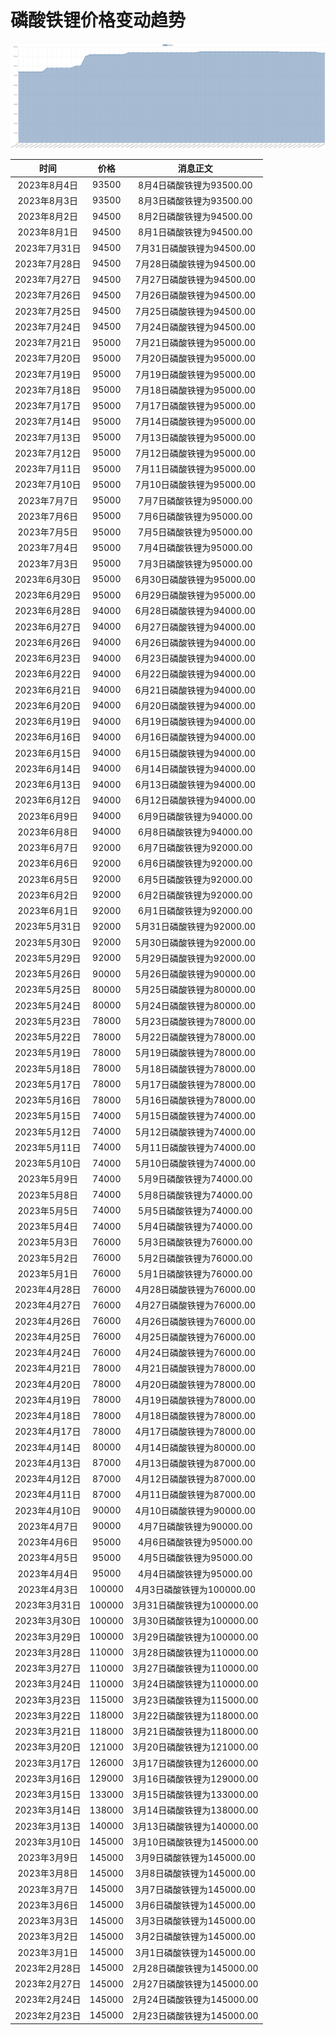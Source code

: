 # 磷酸铁锂价格变动趋势 



![lithiumIronPhosphate-磷酸铁锂](../../img/lithiumIronPhosphate.png)



| 时间 | 价格 | 消息正文 |
|:--:|:--:|:--:|
|2023年8月4日|93500|8月4日磷酸铁锂为93500.00|
|2023年8月3日|93500|8月3日磷酸铁锂为93500.00|
|2023年8月2日|94500|8月2日磷酸铁锂为94500.00|
|2023年8月1日|94500|8月1日磷酸铁锂为94500.00|
|2023年7月31日|94500|7月31日磷酸铁锂为94500.00|
|2023年7月28日|94500|7月28日磷酸铁锂为94500.00|
|2023年7月27日|94500|7月27日磷酸铁锂为94500.00|
|2023年7月26日|94500|7月26日磷酸铁锂为94500.00|
|2023年7月25日|94500|7月25日磷酸铁锂为94500.00|
|2023年7月24日|94500|7月24日磷酸铁锂为94500.00|
|2023年7月21日|95000|7月21日磷酸铁锂为95000.00|
|2023年7月20日|95000|7月20日磷酸铁锂为95000.00|
|2023年7月19日|95000|7月19日磷酸铁锂为95000.00|
|2023年7月18日|95000|7月18日磷酸铁锂为95000.00|
|2023年7月17日|95000|7月17日磷酸铁锂为95000.00|
|2023年7月14日|95000|7月14日磷酸铁锂为95000.00|
|2023年7月13日|95000|7月13日磷酸铁锂为95000.00|
|2023年7月12日|95000|7月12日磷酸铁锂为95000.00|
|2023年7月11日|95000|7月11日磷酸铁锂为95000.00|
|2023年7月10日|95000|7月10日磷酸铁锂为95000.00|
|2023年7月7日|95000|7月7日磷酸铁锂为95000.00|
|2023年7月6日|95000|7月6日磷酸铁锂为95000.00|
|2023年7月5日|95000|7月5日磷酸铁锂为95000.00|
|2023年7月4日|95000|7月4日磷酸铁锂为95000.00|
|2023年7月3日|95000|7月3日磷酸铁锂为95000.00|
|2023年6月30日|95000|6月30日磷酸铁锂为95000.00|
|2023年6月29日|95000|6月29日磷酸铁锂为95000.00|
|2023年6月28日|94000|6月28日磷酸铁锂为94000.00|
|2023年6月27日|94000|6月27日磷酸铁锂为94000.00|
|2023年6月26日|94000|6月26日磷酸铁锂为94000.00|
|2023年6月23日|94000|6月23日磷酸铁锂为94000.00|
|2023年6月22日|94000|6月22日磷酸铁锂为94000.00|
|2023年6月21日|94000|6月21日磷酸铁锂为94000.00|
|2023年6月20日|94000|6月20日磷酸铁锂为94000.00|
|2023年6月19日|94000|6月19日磷酸铁锂为94000.00|
|2023年6月16日|94000|6月16日磷酸铁锂为94000.00|
|2023年6月15日|94000|6月15日磷酸铁锂为94000.00|
|2023年6月14日|94000|6月14日磷酸铁锂为94000.00|
|2023年6月13日|94000|6月13日磷酸铁锂为94000.00|
|2023年6月12日|94000|6月12日磷酸铁锂为94000.00|
|2023年6月9日|94000|6月9日磷酸铁锂为94000.00|
|2023年6月8日|94000|6月8日磷酸铁锂为94000.00|
|2023年6月7日|92000|6月7日磷酸铁锂为92000.00|
|2023年6月6日|92000|6月6日磷酸铁锂为92000.00|
|2023年6月5日|92000|6月5日磷酸铁锂为92000.00|
|2023年6月2日|92000|6月2日磷酸铁锂为92000.00|
|2023年6月1日|92000|6月1日磷酸铁锂为92000.00|
|2023年5月31日|92000|5月31日磷酸铁锂为92000.00|
|2023年5月30日|92000|5月30日磷酸铁锂为92000.00|
|2023年5月29日|92000|5月29日磷酸铁锂为92000.00|
|2023年5月26日|90000|5月26日磷酸铁锂为90000.00|
|2023年5月25日|80000|5月25日磷酸铁锂为80000.00|
|2023年5月24日|80000|5月24日磷酸铁锂为80000.00|
|2023年5月23日|78000|5月23日磷酸铁锂为78000.00|
|2023年5月22日|78000|5月22日磷酸铁锂为78000.00|
|2023年5月19日|78000|5月19日磷酸铁锂为78000.00|
|2023年5月18日|78000|5月18日磷酸铁锂为78000.00|
|2023年5月17日|78000|5月17日磷酸铁锂为78000.00|
|2023年5月16日|78000|5月16日磷酸铁锂为78000.00|
|2023年5月15日|74000|5月15日磷酸铁锂为74000.00|
|2023年5月12日|74000|5月12日磷酸铁锂为74000.00|
|2023年5月11日|74000|5月11日磷酸铁锂为74000.00|
|2023年5月10日|74000|5月10日磷酸铁锂为74000.00|
|2023年5月9日|74000|5月9日磷酸铁锂为74000.00|
|2023年5月8日|74000|5月8日磷酸铁锂为74000.00|
|2023年5月5日|74000|5月5日磷酸铁锂为74000.00|
|2023年5月4日|74000|5月4日磷酸铁锂为74000.00|
|2023年5月3日|76000|5月3日磷酸铁锂为76000.00|
|2023年5月2日|76000|5月2日磷酸铁锂为76000.00|
|2023年5月1日|76000|5月1日磷酸铁锂为76000.00|
|2023年4月28日|76000|4月28日磷酸铁锂为76000.00|
|2023年4月27日|76000|4月27日磷酸铁锂为76000.00|
|2023年4月26日|76000|4月26日磷酸铁锂为76000.00|
|2023年4月25日|76000|4月25日磷酸铁锂为76000.00|
|2023年4月24日|76000|4月24日磷酸铁锂为76000.00|
|2023年4月21日|78000|4月21日磷酸铁锂为78000.00|
|2023年4月20日|78000|4月20日磷酸铁锂为78000.00|
|2023年4月19日|78000|4月19日磷酸铁锂为78000.00|
|2023年4月18日|78000|4月18日磷酸铁锂为78000.00|
|2023年4月17日|78000|4月17日磷酸铁锂为78000.00|
|2023年4月14日|80000|4月14日磷酸铁锂为80000.00|
|2023年4月13日|87000|4月13日磷酸铁锂为87000.00|
|2023年4月12日|87000|4月12日磷酸铁锂为87000.00|
|2023年4月11日|87000|4月11日磷酸铁锂为87000.00|
|2023年4月10日|90000|4月10日磷酸铁锂为90000.00|
|2023年4月7日|90000|4月7日磷酸铁锂为90000.00|
|2023年4月6日|95000|4月6日磷酸铁锂为95000.00|
|2023年4月5日|95000|4月5日磷酸铁锂为95000.00|
|2023年4月4日|95000|4月4日磷酸铁锂为95000.00|
|2023年4月3日|100000|4月3日磷酸铁锂为100000.00|
|2023年3月31日|100000|3月31日磷酸铁锂为100000.00|
|2023年3月30日|100000|3月30日磷酸铁锂为100000.00|
|2023年3月29日|100000|3月29日磷酸铁锂为100000.00|
|2023年3月28日|110000|3月28日磷酸铁锂为110000.00|
|2023年3月27日|110000|3月27日磷酸铁锂为110000.00|
|2023年3月24日|110000|3月24日磷酸铁锂为110000.00|
|2023年3月23日|115000|3月23日磷酸铁锂为115000.00|
|2023年3月22日|118000|3月22日磷酸铁锂为118000.00|
|2023年3月21日|118000|3月21日磷酸铁锂为118000.00|
|2023年3月20日|121000|3月20日磷酸铁锂为121000.00|
|2023年3月17日|126000|3月17日磷酸铁锂为126000.00|
|2023年3月16日|129000|3月16日磷酸铁锂为129000.00|
|2023年3月15日|133000|3月15日磷酸铁锂为133000.00|
|2023年3月14日|138000|3月14日磷酸铁锂为138000.00|
|2023年3月13日|140000|3月13日磷酸铁锂为140000.00|
|2023年3月10日|145000|3月10日磷酸铁锂为145000.00|
|2023年3月9日|145000|3月9日磷酸铁锂为145000.00|
|2023年3月8日|145000|3月8日磷酸铁锂为145000.00|
|2023年3月7日|145000|3月7日磷酸铁锂为145000.00|
|2023年3月6日|145000|3月6日磷酸铁锂为145000.00|
|2023年3月3日|145000|3月3日磷酸铁锂为145000.00|
|2023年3月2日|145000|3月2日磷酸铁锂为145000.00|
|2023年3月1日|145000|3月1日磷酸铁锂为145000.00|
|2023年2月28日|145000|2月28日磷酸铁锂为145000.00|
|2023年2月27日|145000|2月27日磷酸铁锂为145000.00|
|2023年2月24日|145000|2月24日磷酸铁锂为145000.00|
|2023年2月23日|145000|2月23日磷酸铁锂为145000.00|